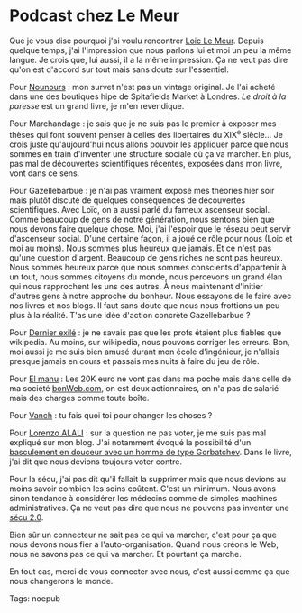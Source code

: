 # Podcast chez Le Meur

Que je vous dise pourquoi j'ai voulu rencontrer [Loic Le Meur](http://www.loiclemeur.com/france/2006/05/246_le_peuple_d_1.html). Depuis quelque temps, j'ai l'impression que nous parlons lui et moi un peu la même langue. Je crois que, lui aussi, il a la même impression. Ça ne veut pas dire qu'on est d'accord sur tout mais sans doute sur l'essentiel.

Pour [Nounours](http://nounours.typepad.com/) : mon survet n'est pas un vintage original. Je l'ai acheté dans une des boutiques hipe de Spitafields Market à Londres. *Le droit à la paresse* est un grand livre, je m'en revendique.

Pour Marchandage : je sais que je ne suis pas le premier à exposer mes thèses qui font souvent penser à celles des libertaires du XIX<sup>e</sup> siècle... Je crois juste qu'aujourd'hui nous allons pouvoir les appliquer parce que nous sommes en train d'inventer une structure sociale où ça va marcher. En plus, pas mal de découvertes scientifiques récentes, exposées dans mon livre, vont dans ce sens.

Pour Gazellebarbue : je n'ai pas vraiment exposé mes théories hier soir mais plutôt discuté de quelques conséquences de découvertes scientifiques. Avec Loïc, on a aussi parlé du fameux ascenseur social. Comme beaucoup de gens de notre génération, nous sentons bien que nous devons faire quelque chose. Moi, j'ai l'espoir que le réseau peut servir d'ascenseur social. D'une certaine façon, il a joué ce rôle pour nous (Loic et moi au moins). Nous sommes plus heureux que jamais. Et ce n'est pas qu'une question d'argent. Beaucoup de gens riches ne sont pas heureux. Nous sommes heureux parce que nous sommes conscients d'appartenir à un tout, nous sommes citoyens du monde, nous percevons un grand élan qui nous rapprochent les uns des autres. À nous maintenant d'initier d'autres gens à notre approche du bonheur. Nous essayons de le faire avec nos livres et nos blogs. Il faut sans doute que nous nous frottions un peu plus à la réalité. T'as une idée d'action concrète Gazellebarbue ?

Pour [Dernier exilé](http://www.dernier-exile.com/) : je ne savais pas que les profs étaient plus fiables que wikipedia. Au moins, sur wikipedia, nous pouvons corriger les erreurs. Bon, moi aussi je me suis bien amusé durant mon école d'ingénieur, je n'allais presque jamais en cours et passais mes nuits à faire du jeu de rôle.

Pour [El manu](http://www.elmanu.com/) : Les 20K euro ne vont pas dans ma poche mais dans celle de ma société [bonWeb.com](http://bonweb.com), on est deux actionnaires, on n'a pas de salarié mais des charges comme toute boîte.

Pour [Vanch](http://www.pastequepasteque.com/dotclear/) : tu fais quoi toi pour changer les choses ?

Pour [Lorenzo ALALI](http://i.love.free.fr/) : sur la question ne pas voter, je me suis pas mal expliqué sur mon blog. J'ai notamment évoqué la possibilité d'un [basculement en douceur avec un homme de type Gorbatchev](/peuple/vive-gorbatchev-35777). Dans le livre, j'ai dit que nous devions toujours voter contre.

Pour la sécu, j'ai pas dit qu'il fallait la supprimer mais que nous devions au moins savoir combien les soins coûtent. C'est un minimum. Nous avons sinon tendance à considérer les médecins comme de simples machines administratives. Ça ne veut pas dire que nous ne pouvons pas inventer une [sécu 2.0](/peuple/secu-2-0-35410).

Bien sûr un connecteur ne sait pas ce qui va marcher, c'est pour ça que nous devons nous fier à l'auto-organisation. Quand nous créons le Web, nous ne savons pas ce qui va marcher. Et pourtant ça marche.

En tout cas, merci de vous connecter avec nous, c'est aussi comme ça que nous changerons le monde.

Tags: noepub